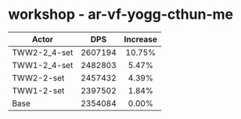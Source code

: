 # workshop - ar-vf-yogg-cthun-me
| Actor | DPS | Increase |
|---|:---:|:---:|
|TWW2-2_4-set|2607194|10.75%|
|TWW1-2_4-set|2482803|5.47%|
|TWW2-2-set|2457432|4.39%|
|TWW1-2-set|2397502|1.84%|
|Base|2354084|0.00%|
